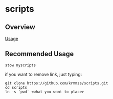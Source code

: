 # scripts

## Overview

[Usage](#recommended-usage)

## Recommended Usage

```shell
stow myscripts
```

if you want to remove link, just typing:
```shell
git clone https://github.com/krmmzs/scripts.git
cd scripts
ln -s `pwd` <what you want to place>
```
